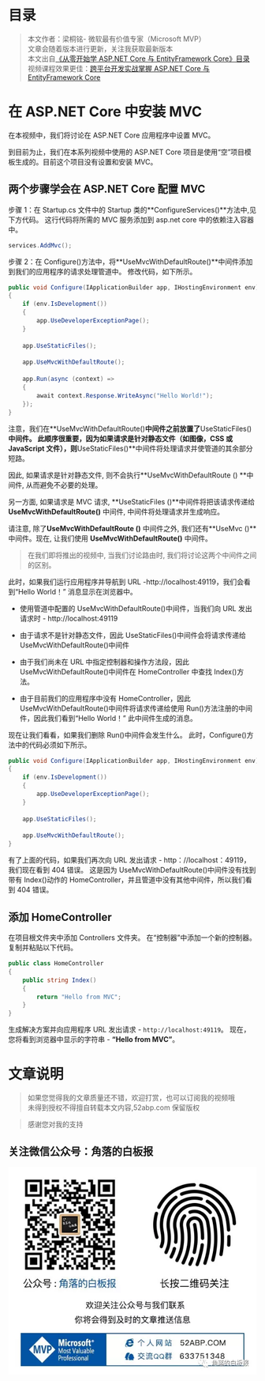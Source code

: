 # 目录

> 本文作者：梁桐铭- 微软最有价值专家（Microsoft MVP） </br>
> 文章会随着版本进行更新，关注我获取最新版本 </br>
> 本文出自[《从零开始学 ASP.NET Core 与 EntityFramework Core》目录](https://www.52abp.com/Wiki/mvc/latest) </br>
> 视频课程效果更佳：[跨平台开发实战掌握 ASP.NET Core 与 EntityFramework Core
> ](https://www.52abp.com/College/Course/1) </br>

# 在 ASP.NET Core 中安装 MVC

在本视频中，我们将讨论在 ASP.NET Core 应用程序中设置 MVC。

到目前为止，我们在本系列视频中使用的 ASP.NET Core 项目是使用“空”项目模板生成的。目前这个项目没有设置和安装 MVC。

## 两个步骤学会在 ASP.NET Core 配置 MVC

步骤 1：在 Startup.cs 文件中的 Startup 类的**ConfigureServices()**方法中,见下方代码。 这行代码将所需的 MVC 服务添加到 asp.net core 中的依赖注入容器中。

```csharp
services.AddMvc();
```

步骤 2：在 Configure()方法中，将**UseMvcWithDefaultRoute()**中间件添加到我们的应用程序的请求处理管道中。 修改代码，如下所示。

```csharp
public void Configure(IApplicationBuilder app, IHostingEnvironment env)
{
    if (env.IsDevelopment())
    {
        app.UseDeveloperExceptionPage();
    }

    app.UseStaticFiles();

    app.UseMvcWithDefaultRoute();

    app.Run(async (context) =>
    {
        await context.Response.WriteAsync("Hello World!");
    });
}
```

注意，我们在**UseMvcWithDefaultRoute()**中间件之前放置了**UseStaticFiles()**中间件。 此顺序很重要，因为如果请求是针对静态文件（如图像，CSS 或 JavaScript 文件），则**UseStaticFiles()**中间件将处理请求并使管道的其余部分短路。

因此, 如果请求是针对静态文件, 则不会执行**UseMvcWithDefaultRoute () **中间件, 从而避免不必要的处理。

另一方面, 如果请求是 MVC 请求, **UseStaticFiles ()**中间件将把该请求传递给 **UseMvcWithDefaultRoute()** 中间件, 中间件将处理请求并生成响应。

请注意, 除了**UseMvcWithDefaultRoute ()** 中间件之外, 我们还有**UseMvc ()**中间件。现在, 让我们使用 **UseMvcWithDefaultRoute()** 中间件。

> 在我们即将推出的视频中, 当我们讨论路由时, 我们将讨论这两个中间件之间的区别。

此时，如果我们运行应用程序并导航到 URL -http://localhost:49119，我们会看到“Hello World！” 消息显示在浏览器中。

- 使用管道中配置的 UseMvcWithDefaultRoute()中间件，当我们向 URL 发出请求时 - http://localhost:49119

- 由于请求不是针对静态文件，因此 UseStaticFiles()中间件会将请求传递给 UseMvcWithDefaultRoute()中间件

- 由于我们尚未在 URL 中指定控制器和操作方法段，因此 UseMvcWithDefaultRoute()中间件在 HomeController 中查找 Index()方法。

- 由于目前我们的应用程序中没有 HomeController，因此 UseMvcWithDefaultRoute()中间件将请求传递给使用 Run()方法注册的中间件，因此我们看到“Hello World！” 此中间件生成的消息。

现在让我们看看，如果我们删除 Run()中间件会发生什么。 此时，Configure()方法中的代码必须如下所示。

```csharp
public void Configure(IApplicationBuilder app, IHostingEnvironment env)
{
    if (env.IsDevelopment())
    {
        app.UseDeveloperExceptionPage();
    }

    app.UseStaticFiles();

    app.UseMvcWithDefaultRoute();
}
```

有了上面的代码，如果我们再次向 URL 发出请求 - http：//localhost：49119，我们现在看到 404 错误。 这是因为 UseMvcWithDefaultRoute()中间件没有找到带有 Index()动作的 HomeController，并且管道中没有其他中间件，所以我们看到 404 错误。

## 添加 HomeController

在项目根文件夹中添加 Controllers 文件夹。 在“控制器”中添加一个新的控制器。 复制并粘贴以下代码。

```csharp
public class HomeController
{
    public string Index()
    {
        return "Hello from MVC";
    }
}
```

生成解决方案并向应用程序 URL 发出请求 - `http://localhost:49119`。 现在，您将看到浏览器中显示的字符串 - **“Hello from MVC”**。

# 文章说明

> 如果您觉得我的文章质量还不错，欢迎打赏，也可以订阅我的视频哦 </br>
> 未得到授权不得擅自转载本文内容,52abp.com 保留版权 </br>

> 感谢您对我的支持

## 关注微信公众号：角落的白板报

![公众号：角落的白板报](images/jiaoluowechat.png)
